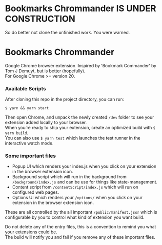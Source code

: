 
Bookmarks Chrommander IS UNDER CONSTRUCTION
===========================================

So do better not clone the unfinished work. You were warned.


Bookmarks Chrommander
=====================

Google Chrome browser extension. Inspired by 'Bookmark Commander' by Tom J Demuyt, but is better (hopefully).\
For Google Chrome >= version 20.



### Available Scripts

After cloning this repo in the project directory, you can run:

`$ yarn && yarn start`

Then open Chrome, and unpack the newly created `/dev` folder to see your extension added locally to your browser.\
When you’re ready to ship your extension, create an optimized build with `$ yarn build`.\
You can also use `$ yarn test` which launches the test runner in the interactive watch mode.


### Some important files

- Popup UI which renders your index.js when you click on your extension in the browser extension icon.
- Background script which will run in the background from `/background/index.js` and can be use for things like state-management.
- Content script from `/contentScript/index.js` which will run on configured web pages.
- Options UI which renders your `/options/` when you click on your extension in the browser extension icon.

These are all controlled by the all important `/public/manifest.json` which is configurable by you to control what kind of extension you want build.

Do not delete any of the entry files, this is a convention to remind you what your extensions could be.\
The build will notify you and fail if you remove any of these important files.
